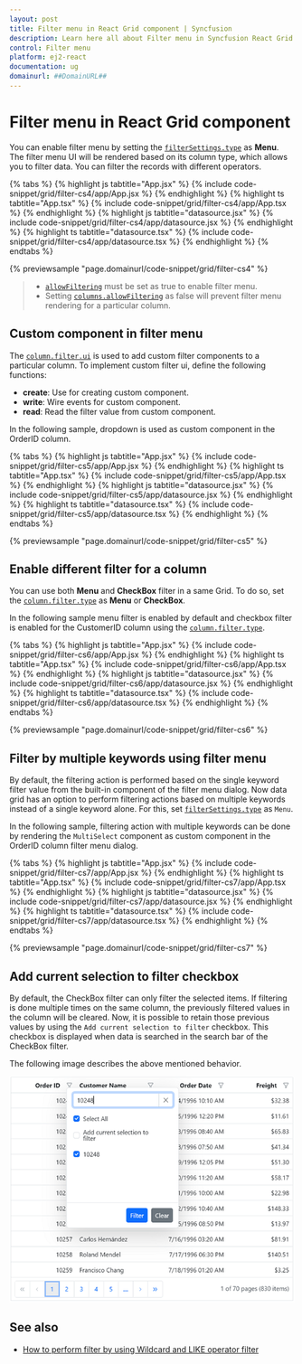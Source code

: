 ```yaml
---
layout: post
title: Filter menu in React Grid component | Syncfusion
description: Learn here all about Filter menu in Syncfusion React Grid component of Syncfusion Essential JS 2 and more.
control: Filter menu 
platform: ej2-react
documentation: ug
domainurl: ##DomainURL##
---
```


# Filter menu in React Grid component

You can enable filter menu by setting the [`filterSettings.type`](https://ej2.syncfusion.com/angular/documentation/api/grid/filterSettings/#type) as **Menu**.
The filter menu UI will be rendered based on its column type, which allows you to filter data.
You can filter the records with different operators.

{% tabs %}
{% highlight js tabtitle="App.jsx" %}
{% include code-snippet/grid/filter-cs4/app/App.jsx %}
{% endhighlight %}
{% highlight ts tabtitle="App.tsx" %}
{% include code-snippet/grid/filter-cs4/app/App.tsx %}
{% endhighlight %}
{% highlight js tabtitle="datasource.jsx" %}
{% include code-snippet/grid/filter-cs4/app/datasource.jsx %}
{% endhighlight %}
{% highlight ts tabtitle="datasource.tsx" %}
{% include code-snippet/grid/filter-cs4/app/datasource.tsx %}
{% endhighlight %}
{% endtabs %}

 {% previewsample "page.domainurl/code-snippet/grid/filter-cs4" %}

> * [`allowFiltering`](https://ej2.syncfusion.com/angular/documentation/api/grid/#allowfiltering) must be set as true to enable filter menu.
> * Setting [`columns.allowFiltering`](https://ej2.syncfusion.com/angular/documentation/api/grid/column/#allowfiltering) as false will prevent filter menu rendering for a particular column.

## Custom component in filter menu

The [`column.filter.ui`](https://ej2.syncfusion.com/angular/documentation/api/grid/column/#filter) is used to add custom filter components to a particular column.
To implement custom filter ui, define the following functions:

* **create**:  Use for creating custom component.
* **write**: Wire events for custom component.
* **read**: Read the filter value from custom component.

In the following sample, dropdown is used  as custom component in the OrderID column.

{% tabs %}
{% highlight js tabtitle="App.jsx" %}
{% include code-snippet/grid/filter-cs5/app/App.jsx %}
{% endhighlight %}
{% highlight ts tabtitle="App.tsx" %}
{% include code-snippet/grid/filter-cs5/app/App.tsx %}
{% endhighlight %}
{% highlight js tabtitle="datasource.jsx" %}
{% include code-snippet/grid/filter-cs5/app/datasource.jsx %}
{% endhighlight %}
{% highlight ts tabtitle="datasource.tsx" %}
{% include code-snippet/grid/filter-cs5/app/datasource.tsx %}
{% endhighlight %}
{% endtabs %}

 {% previewsample "page.domainurl/code-snippet/grid/filter-cs5" %}

## Enable different filter for a column

You can use both **Menu** and **CheckBox** filter in a same Grid. To do so, set the [`column.filter.type`](https://ej2.syncfusion.com/angular/documentation/api/grid/column/#filter) as **Menu** or **CheckBox**.

In the following sample menu filter is enabled by default and checkbox filter is enabled for the CustomerID column using the [`column.filter.type`](https://ej2.syncfusion.com/angular/documentation/api/grid/column/#filter).

{% tabs %}
{% highlight js tabtitle="App.jsx" %}
{% include code-snippet/grid/filter-cs6/app/App.jsx %}
{% endhighlight %}
{% highlight ts tabtitle="App.tsx" %}
{% include code-snippet/grid/filter-cs6/app/App.tsx %}
{% endhighlight %}
{% highlight js tabtitle="datasource.jsx" %}
{% include code-snippet/grid/filter-cs6/app/datasource.jsx %}
{% endhighlight %}
{% highlight ts tabtitle="datasource.tsx" %}
{% include code-snippet/grid/filter-cs6/app/datasource.tsx %}
{% endhighlight %}
{% endtabs %}

 {% previewsample "page.domainurl/code-snippet/grid/filter-cs6" %}

## Filter by multiple keywords using filter menu

By default, the filtering action is performed based on the single keyword filter value from the built-in component of the filter menu dialog. Now data grid has an option to perform filtering actions based on multiple keywords instead of a single keyword alone. For this, set [`filterSettings.type`](https://ej2.syncfusion.com/angular/documentation/api/grid/filterSettings#type) as `Menu`.

In the following sample, filtering action with multiple keywords can be done by rendering the `MultiSelect` component as custom component in the OrderID column filter menu dialog.

{% tabs %}
{% highlight js tabtitle="App.jsx" %}
{% include code-snippet/grid/filter-cs7/app/App.jsx %}
{% endhighlight %}
{% highlight ts tabtitle="App.tsx" %}
{% include code-snippet/grid/filter-cs7/app/App.tsx %}
{% endhighlight %}
{% highlight js tabtitle="datasource.jsx" %}
{% include code-snippet/grid/filter-cs7/app/datasource.jsx %}
{% endhighlight %}
{% highlight ts tabtitle="datasource.tsx" %}
{% include code-snippet/grid/filter-cs7/app/datasource.tsx %}
{% endhighlight %}
{% endtabs %}

 {% previewsample "page.domainurl/code-snippet/grid/filter-cs7" %}

## Add current selection to filter checkbox

By default, the CheckBox filter can only filter the selected items. If filtering is done multiple times on the same column, the previously filtered values in the column will be cleared. Now, it is possible to retain those previous values by using the `Add current selection to filter` checkbox. This checkbox is displayed when data is searched in the search bar of the CheckBox filter.

The following image describes the above mentioned behavior.

![Checkbox filter](../images/checkboxfilter.png)

## See also

* [How to perform filter by using Wildcard and LIKE operator filter](./filtering/#wildcard-and-like-operator-filter)